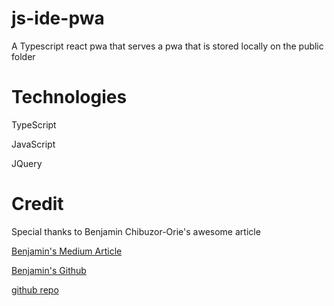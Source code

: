 # js-ide-pwa
A Typescript react pwa that serves a pwa that is stored locally on the public folder

# Technologies

TypeScript

JavaScript

JQuery

# Credit
Special thanks to Benjamin Chibuzor-Orie's awesome article

[Benjamin's Medium Article](https://iambenkay.medium.com/how-to-build-your-custom-js-ide-in-the-browser-838a51c654bd)

[Benjamin's Github](https://github.com/iambenkay)

[github repo](https://github.com/iambenkay/js-ide)
